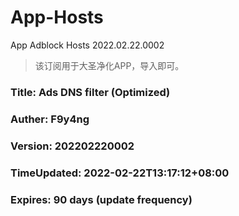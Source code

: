 # App-Hosts
App Adblock Hosts 2022.02.22.0002
>
> 该订阅用于大圣净化APP，导入即可。
> 
### Title: Ads DNS filter (Optimized)
### Auther: F9y4ng
### Version: 202202220002
### TimeUpdated: 2022-02-22T13:17:12+08:00
### Expires: 90 days (update frequency)
